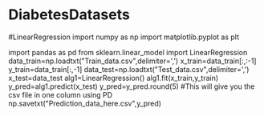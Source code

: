 # DiabetesDatasets
#LinearRegression
import numpy as np
import matplotlib.pyplot as plt

import pandas as pd
from sklearn.linear_model import LinearRegression
data_train=np.loadtxt("Train_data.csv",delimiter=',')
x_train=data_train[:,:-1]
y_train=data_train[:,-1]
data_test=np.loadtxt("Test_data.csv",delimiter=',')
x_test=data_test
alg1=LinearRegression()
alg1.fit(x_train,y_train)
y_pred=alg1.predict(x_test)
y_pred=y_pred.round(5)
#This will give you the csv file in one column using PD
np.savetxt("Prediction_data_here.csv",y_pred)
